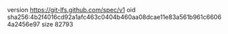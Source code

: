 version https://git-lfs.github.com/spec/v1
oid sha256:4b2f4016cd92a1afc463c0404b460aa08dcae11e83a561b961c66064a2456e97
size 82793
